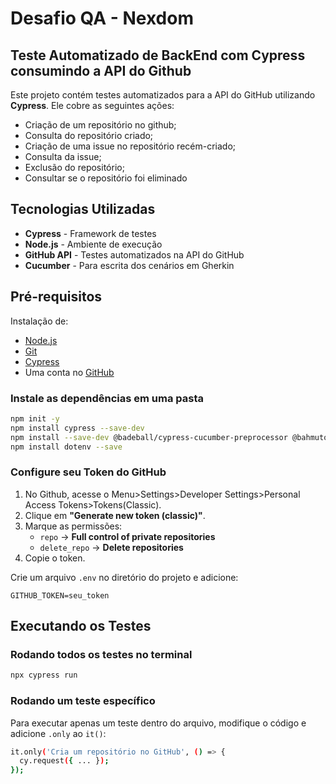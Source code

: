# Desafio QA - Nexdom
## Teste Automatizado de BackEnd com Cypress consumindo a API do Github

Este projeto contém testes automatizados para a API do GitHub utilizando **Cypress**. Ele cobre as seguintes ações:

- Criação de um repositório no github;
- Consulta do repositório criado;
- Criação de uma issue no repositório recém-criado;
- Consulta da issue;
- Exclusão do repositório;
- Consultar se o repositório foi eliminado


## Tecnologias Utilizadas
- **Cypress** - Framework de testes
- **Node.js** - Ambiente de execução
- **GitHub API** - Testes automatizados na API do GitHub
- **Cucumber** - Para escrita dos cenários em Gherkin


## Pré-requisitos
Instalação de:

- [Node.js](https://nodejs.org/)
- [Git](https://git-scm.com/)
- [Cypress](https://www.cypress.io/)
- Uma conta no [GitHub](https://github.com/)


### Instale as dependências em uma pasta
```sh
npm init -y
npm install cypress --save-dev
npm install --save-dev @badeball/cypress-cucumber-preprocessor @bahmutov/cypress-esbuild-preprocessor
npm install dotenv --save

```

### Configure seu Token do GitHub

1. No Github, acesse o Menu>Settings>Developer Settings>Personal Access Tokens>Tokens(Classic).
2. Clique em **"Generate new token (classic)"**.
3. Marque as permissões:
   - `repo` → **Full control of private repositories**
   - `delete_repo` → **Delete repositories**
4. Copie o token.

Crie um arquivo `.env` no diretório do projeto e adicione:

```
GITHUB_TOKEN=seu_token
```

##  Executando os Testes

### Rodando todos os testes no terminal
```sh
npx cypress run
```

### Rodando um teste específico
Para executar apenas um teste dentro do arquivo, modifique o código e adicione `.only` ao `it()`:

```sh
it.only('Cria um repositório no GitHub', () => {
  cy.request({ ... });
});
```



